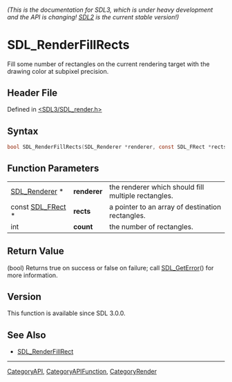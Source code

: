 ###### (This is the documentation for SDL3, which is under heavy development and the API is changing! [SDL2](https://wiki.libsdl.org/SDL2/) is the current stable version!)
# SDL_RenderFillRects

Fill some number of rectangles on the current rendering target with the drawing color at subpixel precision.

## Header File

Defined in [<SDL3/SDL_render.h>](https://github.com/libsdl-org/SDL/blob/main/include/SDL3/SDL_render.h)

## Syntax

```c
bool SDL_RenderFillRects(SDL_Renderer *renderer, const SDL_FRect *rects, int count);
```

## Function Parameters

|                                |              |                                                     |
| ------------------------------ | ------------ | --------------------------------------------------- |
| [SDL_Renderer](SDL_Renderer) * | **renderer** | the renderer which should fill multiple rectangles. |
| const [SDL_FRect](SDL_FRect) * | **rects**    | a pointer to an array of destination rectangles.    |
| int                            | **count**    | the number of rectangles.                           |

## Return Value

(bool) Returns true on success or false on failure; call
[SDL_GetError](SDL_GetError)() for more information.

## Version

This function is available since SDL 3.0.0.

## See Also

- [SDL_RenderFillRect](SDL_RenderFillRect)

----
[CategoryAPI](CategoryAPI), [CategoryAPIFunction](CategoryAPIFunction), [CategoryRender](CategoryRender)

